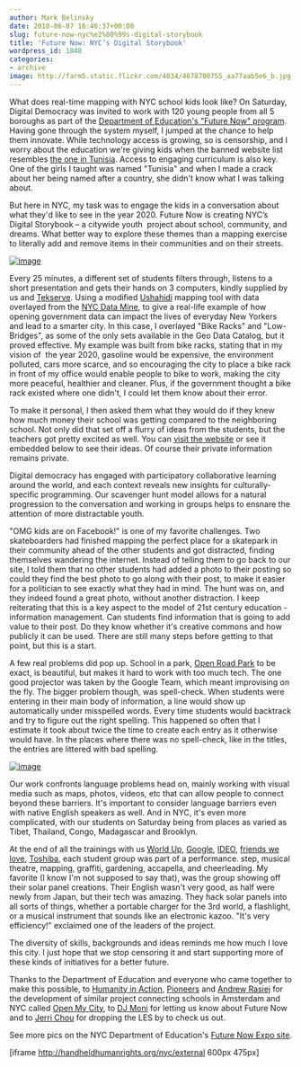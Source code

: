 ```yaml
---
author: Mark Belinsky
date: 2010-06-07 16:46:37+00:00
slug: future-now-nyc%e2%80%99s-digital-storybook
title: 'Future Now: NYC’s Digital Storybook'
wordpress_id: 1848
categories:
- archive
image: http://farm5.static.flickr.com/4034/4678708755_aa77aab5e6_b.jpg
---
```


What does real-time mapping with NYC school kids look like? On Saturday, Digital Democracy was invited to work with 120 young people from all 5 boroughs as part of the [Department of Education's "Future Now" program](http://www.futurenownyc.org/). Having gone through the system myself, I jumped at the chance to help them innovate. While technology access is growing, so is censorship, and I worry about the education we're giving kids when the banned website list resembles [the one in Tunisia](http://advocacy.globalvoicesonline.org/2010/04/28/tunisia-flickr-video-sharing-websites-blogs-aggregators-and-critial-blogs-are-not-welcome/). Access to engaging curriculum is also key. One of the girls I taught was named "Tunisia" and when I made a crack about her being named after a country, she didn't know what I was talking about.

But here in NYC, my task was to engage the kids in a conversation about what they'd like to see in the year 2020. Future Now is creating NYC’s Digital Storybook – a citywide youth   project about school, community, and  dreams. What better way to explore these themes than a mapping exercise  to literally add and remove items in their communities and on their streets.

[![image](http://farm5.static.flickr.com/4034/4678708755_aa77aab5e6_b.jpg)](http://www.flickr.com/photos/digitaldemocracy/4678708755/)

Every 25 minutes, a different set of students filters through, listens to a short presentation and gets their hands on 3 computers, kindly supplied by us and [Tekserve](http://www.tekserve.com/). Using a modified [Ushahidi](http://ushahidi.com/) mapping tool with data overlayed from the [NYC Data Mine](http://nyc.gov/html/datamine/html/home/home.shtml), to give a real-life example of how opening government data can impact the lives of everyday New Yorkers and lead to a smarter city. In this case, I overlayed "Bike Racks" and "Low-Bridges", as some of the only sets available in the Geo Data Catalog, but it proved effective. My example was built from bike racks, stating that in my vision of  the year 2020, gasoline would be expensive, the environment polluted, cars more scarce, and so encouraging the city to place a bike rack in front of my office would enable people to bike to work, making the city more peaceful, healthier and cleaner. Plus, if the government thought a bike rack existed where one didn't, I could let them know about their error.

To make it personal, I then asked them what they would do if they knew how much money their school was getting compared to the neighboring school. Not only did that set off a flurry of ideas from the students, but the teachers got pretty excited as well. You can [visit the website](http://handheldhumanrights.org/nyc) or see it embedded below to see their ideas. Of course their private information remains private.

Digital democracy has engaged with participatory collaborative learning around the world, and each context reveals new insights for culturally-specific programming. Our scavenger hunt model allows for a natural progression to the conversation and working in groups helps to ensnare the attention of more distractable youth.

"OMG kids are on Facebook!" is one of my favorite challenges. Two skateboarders had finished mapping the perfect place for a skatepark in their community ahead of the other students and got distracted, finding themselves wandering the internet. Instead of telling them to go back to our site, I told them that no other students had added a photo to their posting so could they find the best photo to go along with their post, to make it easier for a politician to see exactly what they had in mind. The hunt was on, and they indeed found a great photo, without another distraction. I keep reiterating that this is a key aspect to the model of 21st century education - information management. Can students find information that is going to add value to their post. Do they know whether it's creative commons and how publicly it can be used. There are still many steps before getting to that point, but this is a start.

A few real problems did pop up. School in a park, [Open Road Park](http://playgrounddesign.blogspot.com/) to be exact, is beautiful, but makes it hard to work with too much tech. The one good projector was taken by the Google Team, which meant improvising on the fly. The bigger problem though, was spell-check. When students were entering in their main body of information, a line would show up automatically under misspelled words. Every time students would backtrack and try to figure out the right spelling. This happened so often that I estimate it took about twice the time to create each entry as it otherwise would have. In the places where there was no spell-check, like in the titles, the entries are littered with bad spelling.

[![image](http://farm5.static.flickr.com/4039/4678708873_26c4679047_b.jpg)](http://www.flickr.com/photos/digitaldemocracy/4678708873/)

Our work confronts language problems head on, mainly working with visual media such as maps, photos, videos, etc that can allow people to connect beyond these barriers. It's important to consider language barriers even with native English speakers as well. And in NYC, it's even more complicated, with our students on Saturday being from places as varied as Tibet, Thailand, Congo, Madagascar and Brooklyn.

At the end of all the trainings with us [World Up](http://www.worldup.org/), [Google](http://www.google.com/edu), [IDEO](http://www.ideo.com/), [friends we love](http://friendswelove.com/), [Toshiba](http://www.csd.toshiba.com/cgi-bin/tais/publicsector/home.jsp), each student group was part of a performance. step, musical theatre, mapping, graffiti, gardening, accapella, and cheerleading. My favorite (I know I'm not supposed to say that), was the group showing off their solar panel creations. Their English wasn't very good, as half were newly from Japan, but their tech was amazing. They hack solar panels into all sorts of things, whether a portable charger for the 3rd world, a flashlight, or a musical instrument that sounds like an electronic kazoo. "It's very efficiency!" exclaimed one of the leaders of the project.

The diversity of skills, backgrounds and ideas reminds me how much I love this city. I just hope that we stop censoring it and start supporting more of these kinds of initiatives for a better future.

Thanks to the Department of Education and everyone who came together to make this possible, to [Humanity in Action](http://humanityinaction.org/), [Pioneers](http://pioneersny400nl.blogspot.com/) and [Andrew Rasiej](http://www.rasiej.com/) for the development of similar project connecting schools in Amsterdam and NYC called [Open My City](http://4hours.wordpress.com/2009/11/27/open-my-city-project-retrospective/), to [DJ Moni](http://djmoni.com/) for letting us know about Future Now and to [Jerri Chou](http://jerrichou.com/) for dropping the LES by to check us out.

See more pics on the NYC Department of Education's [Future Now Expo site](http://www.futurenownyc.org/future-now-expo).


[iframe http://handheldhumanrights.org/nyc/external 600px 475px]
